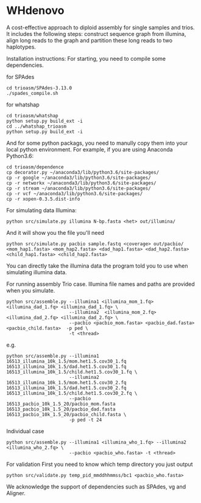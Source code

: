 # WHdenovo
A cost-effective approach to diploid assembly for single samples and trios. It includes the following steps: construct sequence graph from illumina, align long reads to the graph and partition these long reads to two haplotypes.

Installation instructions: For starting, you need to compile some dependencies.

for SPAdes

```
cd trioasm/SPAdes-3.13.0
./spades_compile.sh
```

for whatshap
```
cd trioasm/whatshap
python setup.py build_ext -i
cd ../whatshap_trioasm
python setup.py build_ext -i
```

And for some python packags, you need to manully copy them into your local python environment.
For example, if you are using Anaconda Python3.6:
```
cd trioasm/dependence
cp decorator.py ~/anaconda3/lib/python3.6/site-packages/
cp -r google ~/anaconda3/lib/python3.6/site-packages/
cp -r networkx ~/anaconda3/lib/python3.6/site-packages/
cp -r stream ~/anaconda3/lib/python3.6/site-packages/
cp -r vcf ~/anaconda3/lib/python3.6/site-packages/
cp -r xopen-0.3.5.dist-info
``` 


For simulating data
Illumina:
```
python src/simulate.py illumina N-bp.fasta <het> out/illumina/
```
And it will show you the file you'll need
```
python src/simulate.py pacbio sample.fastq <coverage> out/pacbio/ <mom_hap1.fasta> <mom_hap2.fasta> <dad_hap1.fasta> <dad_hap2.fasta> <child_hap1.fasta> <child_hap2.fasta>
```
You can directly take the illumina data the program told you to use when simulating illumina data.


For running assembly
Trio case. Illumina file names and paths are provided when you simulate.

```
python src/assemble.py --illumina1 <illumina_mom_1.fq> <illumina_dad_1.fq> <illumina_dad_1.fq> \
                       --illumina2  <illumina_mom_2.fq> <illumina_dad_2.fq> <illumina_dad_2.fq> \
                       --pacbio <pacbio_mom.fasta> <pacbio_dad.fasta> <pacbio_child.fasta>  -p ped \ 
                       -t <thread> 
```

e.g.

```
python src/assemble.py --illumina1 16513_illumina_10k_1.5/mom.het1.5.cov30_1.fq 16513_illumina_10k_1.5/dad.het1.5.cov30_1.fq 16513_illumina_10k_1.5/child.het1.5.cov30_1.fq \
                       --illumina2 16513_illumina_10k_1.5/mom.het1.5.cov30_2.fq 16513_illumina_10k_1.5/dad.het1.5.cov30_2.fq 16513_illumina_10k_1.5/child.het1.5.cov30_2.fq \
                       --pacbio 16513_pacbio_10k_1.5_20/pacbio_mom.fasta 16513_pacbio_10k_1.5_20/pacbio_dad.fasta 16513_pacbio_10k_1.5_20/pacbio_child.fasta \
                       -p ped -t 24
```


Individual case
```
python src/assemble.py --illumina1 <illumina_who_1.fq> --illumina2 <illumina_who_2.fq> \ 
                       --pacbio <pacbio_who.fasta> -t <thread>
```

For validation
First you need to know which temp directory you just output
```
python src/validate.py temp_pid_mmddhhmmss/bc1 <pacbio_who.fasta>

```

We acknowledge the support of dependencies such as SPAdes, vg and Aligner.
